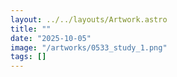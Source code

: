 ```yaml
---
layout: ../../layouts/Artwork.astro
title: ""
date: "2025-10-05"
image: "/artworks/0533_study_1.png"
tags: []
---
```


